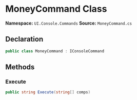 # MoneyCommand Class

**Namespace:** `UI.Console.Commands`
**Source:** `MoneyCommand.cs`

## Declaration

```csharp
public class MoneyCommand : IConsoleCommand
```

## Methods

### Execute

```csharp
public string Execute(string[] comps)
```

